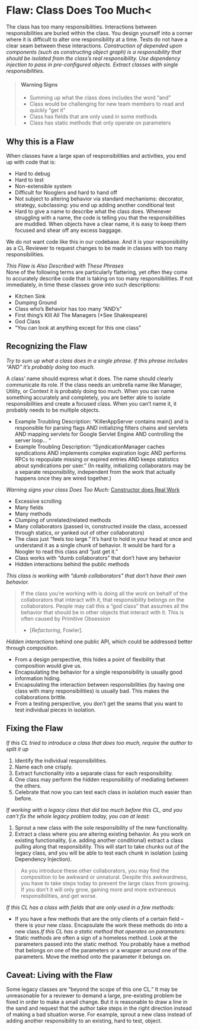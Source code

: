 # Flaw: Class Does Too Much<

The class has too many responsibilities. Interactions between responsibilities are buried within the class. You design yourself into a corner where it is difficult to alter one responsibility at a time. Tests do not have a clear seam between these interactions. <em>Construction of depended upon components (such as constructing object graph) is a responsibility that should be isolated from the class’s real responsibility. Use dependency injection to pass in pre-configured objects. Extract classes with single responsibilities.</em>

> #### Warning Signs
>
> - Summing up what the class does includes the word “and”
> - Class would be challenging for new team members to read and quickly “get it”
> - Class has fields that are only used in some methods
> - Class has static methods that only operate on parameters

## Why this is a Flaw

When classes have a large span of responsibilities and activities, you end up with code that is:

- Hard to debug
- Hard to test
- Non-extensible system
- Difficult for Nooglers and hard to hand off
- Not subject to altering behavior via standard mechanisms: decorator, strategy, subclassing: you end up adding another conditional test
- Hard to give a name to describe what the class does. Whenever struggling with a name, the code is telling you that the responsibilities are muddled. When objects have a clear name, it is easy to keep them focused and shear off any excess baggage.

We do not want code like this in our codebase. And it is your
responsibility as a CL Reviewer to request changes to be made in
classes with too many responsibilities.

<em>This Flaw is Also Described with These Phrases<br /> </em>None
of the following terms are particularly flattering<em>, </em>yet
often they come to accurately describe code that is taking on too
many responsibilities. If not immediately, in time these classes
grow into such descriptions:

- Kitchen Sink
- Dumping Ground
- Class who’s Behavior has too many “AND’s”
- First thing’s KIll All The Managers (\*See Shakespeare)
- God Class
- “You can look at anything except for this one class”

## Recognizing the Flaw

<span style="font-style: italic">Try to sum up what a class does in a single phrase. If this phrase
includes “AND” it’s probably doing too much. </span>

A class’ name should express what it does. The name should clearly communicate its role. If the class needs an umbrella name like Manager, Utility, or Context it is probably doing too much. When you can name something accurately and completely, you are better able to isolate responsibilities and create a focused class. When you can’t name it, it probably needs to be multiple objects.

- Example Troubling Description: “KillerAppServer contains main() and is responsible for parsing flags AND initializing filters chains and servlets AND mapping servlets for Google Servlet Engine AND controlling the server loop… “
- Example Troubling Description: “SyndicationManager caches syndications AND implements complex expiration logic AND performs RPCs to repopulate missing or expired entries AND keeps statistics about syndications per user.” (In reality, initializing collaborators may be a separate responsibility, independent from the work that actually happens once they are wired together.)

<em>Warning signs your class Does Too Much: </em><a href="./flaw-constructor-does-real-work.md">Constructor does Real Work</a>

- Excessive scrolling
- Many fields
- Many methods
- Clumping of unrelated/related methods
- Many collaborators (passed in, constructed inside the class, accessed through statics, or yanked out of other collaborators)
- The class just “feels too large.” It’s hard to hold in your head at once and understand it as a single chunk of behavior. It would be hard for a Noogler to read this class and “just get it.”
- Class works with “dumb collaborators” that don’t have any behavior
- Hidden interactions behind the public methods

<em>This class is working with “dumb collaborators” that don’t have their own behavior. </em>

> If the class you’re working with is doing all the work on behalf of the collaborators that interact with it, that responsibility belongs on the collaborators. People may call this a “god class” that assumes all the behavior that should be in other objects that interact with it. This is often caused by Primitive Obsession
>
> - [<em>Refactoring</em>, Fowler].

<em>Hidden interactions </em>behind one public API, which could be addressed better through composition.<br />

- From a design perspective, this hides a point of flexibility that composition would give us.
- Encapsulating the behavior for a single responsibility is usually good information hiding.
- Encapsulating the interaction between responsibilities (by having one class with many responsibilities) is usually bad. This makes the collaborations brittle.
- From a testing perspective, you don’t get the seams that you want to test individual pieces in isolation.

## Fixing the Flaw

<div>

<span style="font-style: italic">If this CL tried to introduce a class that does too much, require the author to split it up</span>

1. Identify the individual responsibilities.
1. Name each one crisply.
1. Extract functionality into a separate class for each responsibility.
1. One class may perform the hidden responsibility of mediating between the others.
1. Celebrate that now you can test each class in isolation much easier than before.

<span style="font-style: italic">If working with a legacy class that did too much before this CL, and you can’t fix the whole legacy problem today, you can at least:</span>

1. Sprout a new class with the sole responsibility of the new functionality.
1. Extract a class where you are altering existing behavior. As you work on existing functionality, (i.e. adding another conditional) extract a class pulling along that responsibility. This will start to take chunks out of the legacy class, and you will be able to test each chunk in isolation (using Dependency Injection).

> As you introduce these other collaborators, you may find the composition to be awkward or unnatural. Despite this awkwardness, you have to take steps today to prevent the large class from growing. If you don’t it will only grow, gaining more and more extraneous responsibilities, and get worse.

<em>If this CL has a class with fields that are only used in a few methods:</em>

- If you have a few methods that are the only clients of a certain field – there is your new class. Encapsulate the work these methods do into a new class.<em>If this CL has a static method that operates on parameters:
- </em>Static methods are often a sign of a homeless method. Look at the parameters passed into the static method. You probably have a method that belongs on one of the parameters or a wrapper around one of the parameters. Move the method onto the parameter it belongs on.

## Caveat: Living with the Flaw

Some legacy classes are “beyond the scope of this one CL.” It may be unreasonable for a reviewer to demand a large, pre-existing problem be fixed in order to make a small change. But it is reasonable to draw a line in the sand and request that the author take steps in the right direction instead of making a bad situation worse. For example, sprout a new class instead of adding another responsibility to an existing, hard to test, object.
